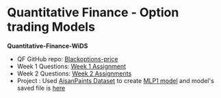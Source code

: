 # Quantitative Finance - Option trading Models
**Quantitative-Finance-WiDS**
- QF GitHub repo: [Blackoptions-price](https://github.com/Amish462004/Blackoptions-price)
- Week 1 Questions: [Week 1 Assignment](https://github.com/Amish462004/Blackoptions-price/tree/main/Week%201%20Assignment)
- Week 2 Questions: [Week 2 Assignments](https://github.com/Amish462004/Blackoptions-price/tree/main/Week%202%20Assignments)
- Project : Used [AisanPaints Dataset](https://github.com/shoryasethia/QF_WiDS/blob/main/ASIANPAINT_Dataset.xlsx) to create [MLP1 model](https://github.com/shoryasethia/QF_WiDS/blob/main/MLP1_AsianPaints.ipynb) and model's saved file is [here](https://github.com/shoryasethia/QF_WiDS/blob/main/MLP1-AsianPaints.h5)
